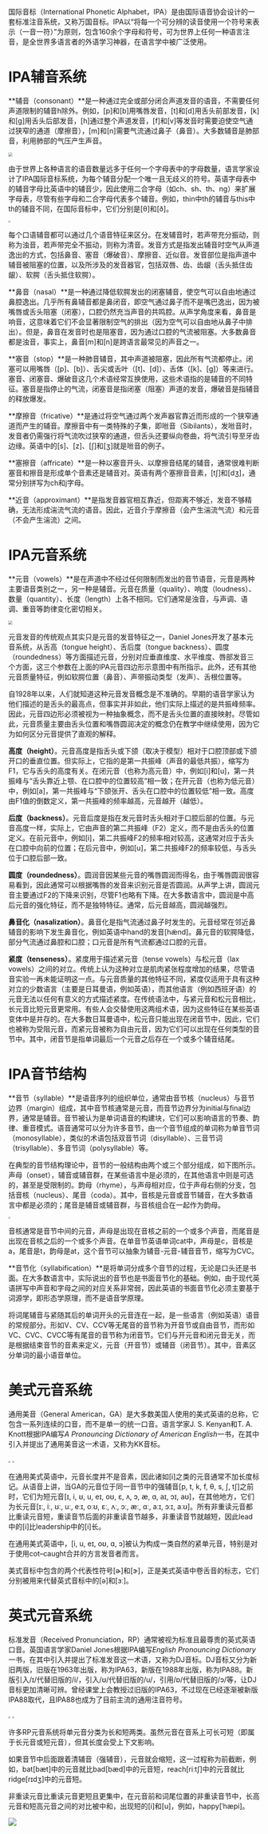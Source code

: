 国际音标（International Phonetic Alphabet，IPA）是由国际语音协会设计的一套标准注音系统，又称万国音标。IPA以“将每一个可分辨的读音使用一个符号来表示（一音一符）”为原则，包含160余个字母和符号，可为世界上任何一种语言注音，是全世界多语言者的外语学习神器，在语言学中被广泛使用。

# IPA辅音系统

**辅音（consonant）**是一种通过完全或部分闭合声道发音的语音，不需要任何声道限制的辅音h除外。例如，[p]和[b]用嘴唇发音，[t]和[d]用舌头前部发音，[k]和[g]用舌头后部发音，[h]通过整个声道发音，[f]和[v]等发音时需要迫使空气通过狭窄的通道（摩擦音），[m]和[n]需要气流通过鼻子（鼻音）。大多数辅音是肺部音，利用肺部的气压产生声音。

<img src="英语.assets/发音器官.png" style="zoom:50%;" />

由于世界上各种语言的语音数量远多于任何一个字母表中的字母数量，语言学家设计了IPA国际音标系统，为每个辅音分配一个唯一且无歧义的符号。英语字母表中的辅音字母比英语中的辅音少，因此使用二合字母（如ch、sh、th、ng）来扩展字母表，尽管有些字母和二合字母代表多个辅音。例如，thin中th的辅音与this中th的辅音不同，在国际音标中，它们分别是[θ]和[ð]。

<img src="英语.assets/辅音音标.png" style="zoom:25%;" />

每个口语辅音都可以通过几个语音特征来区分。在发辅音时，若声带充分振动，则称为浊音，若声带完全不振动，则称为清音。发音方式是指发出辅音时空气从声道逸出的方式，包括鼻音、塞音（爆破音）、摩擦音、近似音。发音部位是指声道中辅音被阻塞的位置，以及所涉及的发音器官，包括双唇、齿、齿龈（舌头抵住齿龈）、软腭（舌头抵住软腭）。

**鼻音（nasal）**是一种通过降低软腭发出的闭塞辅音，使空气可以自由地通过鼻腔逸出。几乎所有鼻辅音都是鼻闭音，即空气通过鼻子而不是嘴巴逸出，因为被嘴唇或舌头阻塞（闭塞），口腔仍然充当声音的共鸣腔。从声学角度来看，鼻音是响音，这意味着它们不会显著限制空气的排出（因为空气可以自由地从鼻子中排出）。但是，鼻音在发音时也是阻塞音，因为通过口腔的气流被阻塞。大多数鼻音都是浊音，事实上，鼻音[m]和[n]是跨语言最常见的声音之一。

**塞音（stop）**是一种肺音辅音，其中声道被阻塞，因此所有气流都停止。闭塞可以用嘴唇（[p]、[b]）、舌尖或舌叶（[t]、[d]）、舌体（[k]、[ɡ]）等来进行。塞音、闭塞音、爆破音这几个术语经常互换使用，这些术语指的是辅音的不同特征。塞音是指停止的气流，闭塞音是指闭塞（阻塞）声道的发音，爆破音是指辅音的释放爆发。

**摩擦音（fricative）**是通过将空气通过两个发声器官靠近而形成的一个狭窄通道而产生的辅音。摩擦音中有一类特殊的子集，即咝音（Sibilants），发咝音时，发音者仍需强行将气流吹过狭窄的通道，但舌头还要纵向卷曲，将气流引导至牙齿边缘。英语中的[s]、[z]、[ʃ]和[ʒ]就是咝音的例子。

**塞擦音（affricate）**是一种以塞音开头、以摩擦音结尾的辅音，通常很难判断塞音和擦音是形成单个音素还是辅音对。英语有两个塞擦音音素，[tʃ]和[dʒ]，通常分别拼写为ch和j字母。

**近音（approximant）**是指发音器官相互靠近，但距离不够近，发音不够精确，无法形成湍流气流的语音。因此，近音介于摩擦音（会产生湍流气流）和元音（不会产生湍流）之间。

# IPA元音系统

**元音（vowels）**是在声道中不经过任何限制而发出的音节语音，元音是两种主要语音类别之一，另一种是辅音。元音在质量（quality）、响度（loudness）、数量（quantity）、长度（length）上各不相同。它们通常是浊音，与声调、语调、重音等韵律变化密切相关。

<img src="英语.assets/IPA-Vowels.png" style="zoom:50%;" />

元音发音的传统观点其实只是元音的发音特征之一，Daniel Jones开发了基本元音系统，从舌高（tongue height）、舌后度（tongue backness）、圆度（roundedness）等方面描述元音，分别对应垂直维度、水平维度、唇部发音三个方面，这三个参数在上面的IPA元音四边形示意图中有所指示。此外，还有其他元音质量特征，例如软腭位置（鼻音）、声带振动类型（发声）、舌根位置等。

自1928年以来，人们就知道这种元音发音概念是不准确的。早期的语音学家认为他们描述的是舌头的最高点，但事实并非如此，他们实际上描述的是共振峰频率。因此，元音四边形必须被视为一种抽象概念，而不是舌头位置的直接映射。尽管如此，元音质量主要由舌头位置和嘴唇圆润决定的概念仍在教学中继续使用，因为它为如何区分元音提供了直观的解释。

**高度（height）**。元音高度是指舌头或下颌（取决于模型）相对于口腔顶部或下颌开口的垂直位置。但实际上，它指的是第一共振峰（声音的最低共振），缩写为F1，它与舌头的高度有关。在闭元音（也称为高元音）中，例如[i]和[u]，第一共振峰与“舌头靠近上颚、在口腔中的位置较高”相一致；在开元音（也称为低元音）中，例如[a]，第一共振峰与“下颌张开、舌头在口腔中的位置较低”相一致。高度由F1值的倒数定义，第一共振峰的频率越高，元音越开（越低）。

**后度（backness）**。元音后度是指在发元音时舌头相对于口腔后部的位置。与元音高度一样，实际上，它由声音的第二共振峰（F2）定义，而不是由舌头的位置定义。在前元音中，例如[i]，第二共振峰F2的频率相对较高，这通常对应于舌头在口腔中向前的位置；在后元音中，例如[u]，第二共振峰F2的频率较低，与舌头位于口腔后部一致。

**圆度（roundedness）**。圆润音因某些元音的嘴唇圆润而得名，由于嘴唇圆润很容易看到，因此通常可以根据嘴唇的发音来识别元音是否圆润。从声学上讲，圆润元音主要通过F2的下降来识别，尽管F1也略有下降。在大多数语言中，圆润是中高后元音的强化特征，而不是独特特征。通常，后元音越高，圆润越强烈。

**鼻音化（nasalization）**。鼻音化是指气流通过鼻子时发生的。元音经常在邻近鼻辅音的影响下发生鼻音化，例如英语中hand的发音[hæ̃nd]。鼻元音的软腭降低，部分气流通过鼻腔和口腔；口元音是所有气流都通过口腔的元音。

**紧度（tenseness）**。紧度用于描述紧元音（tense vowels）与松元音（lax vowels）之间的对立。传统上认为这种对立是肌肉紧张程度增加的结果，尽管语音实验一再未能证明这一点。与元音质量的其他特征不同，紧度仅适用于具有这种对立的少数语言（主要是日耳曼语，例如英语），而其他语言（例如西班牙语）的元音无法以任何有意义的方式描述紧度。在传统语法中，与紧元音和松元音相比，长元音比短元音更常用。有些人会交替使用这两组术语，因为这些特征在某些英语变体中是并存的。在大多数日耳曼语中，松元音只能出现在闭音节中，因此，它们也被称为受阻元音，而紧元音被称为自由元音，因为它们可以出现在任何类型的音节中。其中，闭音节是指单词最后一个元音之后存在一个或多个辅音结尾。

# IPA音节结构

**音节（syllable）**是语音序列的组织单位，通常由音节核（nucleus）与音节边界（margin）组成，其中音节核通常是元音，而音节边界分为initial与final边界，通常是辅音。音节被认为是单词语音的构建块，它们可以影响语言的节奏、韵律、重音模式。语音通常可以分为许多音节，由一个音节组成的单词称为单音节词（monosyllable），类似的术语包括双音节词（disyllable）、三音节词（trisyllable）、多音节词（polysyllable）等。

在典型的音节结构理论中，音节的一般结构由两个或三个部分组成，如下图所示。声母（onset），辅音或辅音群，在某些语言中是必须的，在其他语言中则是可选的，甚至是受限制的。韵母（rhyme），与声母相对应，位于声母右侧的分支，包括音核（nucleus）、尾音（coda）。其中，音核是元音或音节辅音，在大多数语言中都是必须的；尾音是辅音或辅音群，与音核组合在一起作为韵母。

<img src="英语.assets/发音音节.png" style="zoom:25%;" />

音核通常是音节中间的元音，声母是出现在音核之前的一个或多个声音，而尾音是出现在音核之后的一个或多个声音。在单音节英语单词cat中，声母是c，音核是a，尾音是t，韵母是at，这个音节可以抽象为辅音-元音-辅音音节，缩写为CVC。

**音节化（syllabification）**是将单词分成多个音节的过程，无论是口头还是书面。在大多数语言中，实际说出的音节也是书面音节化的基础。例如，由于现代英语拼写中声音和字母之间的对应关系非常弱，因此英语的书面音节化必须主要基于词源学，即形态学原理，而不是语音学原理。

将词尾辅音与紧随其后的单词开头的元音连在一起，是一些语言（例如英语）语音的常规部分。形如V、CV、CCV等无尾音的音节称为开音节或自由音节，而形如VC、CVC、CVCC等有尾音的音节称为闭音节。它们与开元音和闭元音无关，而是根据结束音节的音素来定义，元音（开音节）或辅音（闭音节）。其中，音素区分单词的最小语音单位。

# 美式元音系统

通用美音（General American，GA）是大多数美国人使用的美式英语的总称，它包含一系列连续的口音，而不是单一的统一口音。语言学家J. S. Kenyan和T. A. Knott根据IPA编写*A Pronouncing Dictionary of American English*一书，在其中引入并提出了通用美音这一术语，又称为KK音标。

<img src="英语.assets/美式元音音标.png" style="zoom:25%;" />

<img src="英语.assets/美式元音四边形.png" style="zoom:25%;" />

在通用美式英语中，元音长度并不是音素，因此诸如[i]之类的元音通常不加长度标记。从语音上讲，当GA的元音位于同一音节中的强辅音[p, t, k, f, θ, s, ʃ, tʃ]之前时，它们为短元音[ɪ, i, ʊ, u, eɪ, oʊ, ɛ, ʌ, ɔ, æ, ɑ, aɪ, ɔɪ, aʊ]，在其他地方，它们为长元音[ɪː, iː, ʊː, uː, eːɪ, oːʊ, ɛː, ʌː, ɔː, æː, ɑː, aːɪ, ɔːɪ, aːʊ]。所有非重读元音都比重读元音短，重读音节后面的非重读音节越多，非重读音节就越短，因此lead中的[i]比leadership中的[i]长。

在通用美式英语中，[i, u, eɪ, oʊ, ɑ, ɔ]被认为构成一类自然的紧单元音，特别是对于使用cot–caught合并的方言发音者而言。

美式音标中包含的两个代表性符号[ɚ]和[ɝ]，正是美式英语中卷舌音的标志，它们分别被用来代替英式音标中的[ə]和[ɜː]。

# 英式元音系统

标准发音（Received Pronunciation，RP）通常被视为标准且最尊贵的英式英语口音。英国语言学家Daniel Jones根据IPA编写*English Pronouncing Dictionary*一书，在其中引入并提出了标准发音这一术语，又称为DJ音标。DJ音标又分为新旧两版，旧版在1963年出版，称为IPA63，新版在1988年出版，称为IPA88。新版引入/ɪ/代替旧版的/i/，引入/ʊ/代替旧版的/u/，引用/ɒ/代替旧版的/ɔ/等，让DJ音标更加清晰可辨。曾经课堂上会教授过旧版的IPA63，不过现在已经逐渐被新版IPA88取代，且IPA88也成为了目前主流的通用注音符号。

<img src="英语.assets/英式元音音标.png" style="zoom: 25%;" />

<img src="英语.assets/英式元音四边形.png" style="zoom: 25%;" />

许多RP元音系统将单元音分类为长和短两类。虽然元音在音系上可长可短（即属于长元音或短元音），但其长度会受上下文影响。

如果音节中后面跟着清辅音（强辅音），元音就会缩短，这一过程称为前截断，例如，bat[bæt]中的元音就比bad[bæd]中的元音短，reach[riːtʃ]中的元音就比ridge[rɪdʒ]中的元音短。

非重读元音比重读元音更短且更集中，在元音前和词尾位置的非重读音节中，长高元音和短高元音之间的对比被中和，出现短的[i]和[u]，例如，happy[ˈhæpi]。

![](英语.assets/英式元音口型.png)
